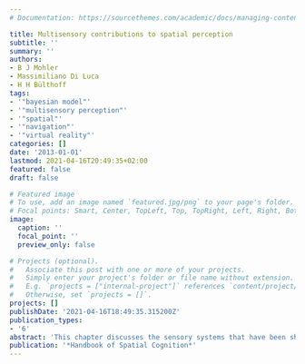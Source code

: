 ```yaml
---
# Documentation: https://sourcethemes.com/academic/docs/managing-content/

title: Multisensory contributions to spatial perception
subtitle: ''
summary: ''
authors:
- B J Mohler
- Massimiliano Di Luca
- H H Bülthoff
tags:
- '"bayesian model"'
- '"multisensory perception"'
- '"spatial"'
- '"navigation"'
- '"virtual reality"'
categories: []
date: '2013-01-01'
lastmod: 2021-04-16T20:49:35+02:00
featured: false
draft: false

# Featured image
# To use, add an image named `featured.jpg/png` to your page's folder.
# Focal points: Smart, Center, TopLeft, Top, TopRight, Left, Right, BottomLeft, Bottom, BottomRight.
image:
  caption: ''
  focal_point: ''
  preview_only: false

# Projects (optional).
#   Associate this post with one or more of your projects.
#   Simply enter your project's folder or file name without extension.
#   E.g. `projects = ["internal-project"]` references `content/project/deep-learning/index.md`.
#   Otherwise, set `projects = []`.
projects: []
publishDate: '2021-04-16T18:49:35.315200Z'
publication_types:
- '6'
abstract: 'This chapter discusses the sensory systems that have been shown to contribute to spatial perception – vestibular, body-based, audition, and vision. We then present how spatial information is typically multisensory and estimates are integrated within and between sensory systems. Specifically, we cover how integration is modeled in terms of probabilistic inference by analyzing several topics: fusion and segregation, strategies for sensory integration, the outcome of integration, the role of prior knowledge, and how integration leads to recalibration. Finally, we discuss two topics in high-level perception that have an intrinsic multisensory nature, selforientation perception and object recognition.'
publication: '*Handbook of Spatial Cognition*'
---
```

